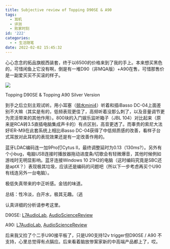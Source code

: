 ```yaml
---
title: Subjective review of Topping D90SE & A90
tags:
  - 耳机
  - 评测
  - 败家时刻
id: '222'
categories:
  - - 生活随笔
date: 2022-02-02 15:45:32
---
```


心心念念的拓品旗舰西装套，终于以6500的价格来到了我的手上。本来想买黑色的，可惜闲鱼上它没有啊，倒是有一堆D90（非MQA版）+A90在售，可惜那售价是一副爱买买不买滚的样子。

![](https://easysvc.xyz/wp-content/uploads/IMG20220119190355-1024x770.jpg)

Topping D90SE & Topping A90 Silver Version

到手之后立刻主观试听。用小耳塞（[弱水mini4](https://easysvc.xyz/archives/39 "弱水mini4")）听着和插iBasso DC-04上面差别不大嘛（其实是有的，低频表现更佳了，高频听着没那么刺了，以及音量调节更为灵活带来的其他作用）。800块的入门娱乐监听箱子（JBL 104）对比起来（原来是RCA转3.5直插电脑集成声卡的）有点区别，高音更透了。而睾贵的索尼大法好IER-M9在此套系统上相比iBasso DC-04获得了中低频质感的改善，看样子台式耳放对此耳机的表现效果还是有一定改善作用的。

蓝牙LDAC编码连一加9Pro打Cytus Ⅱ，最终调整延时为0.13（130ms?）。另外有个小bug，电脑USB连接时播放器拖动进度条/切歌会有轻微爆音，其他时候例如游戏时无明显影响。蓝牙连接Windows 10 21H2的电脑（这时编码究竟是SBC还是aptX？）表现极其垃圾，应该还是编码的问题吧（所以下一步考虑再买个U90有线连另外一台电脑）。

极低失真带来的中正听感。金钱的味道。

总结：性冷淡，白开水，极其无趣。（逃

认真详细的分析请参考这里。

D90SE: [L7AudioLab](https://www.l7audiolab.com/f/topping-d90se-dac-prototype/ "L7AudioLab"), [AudioScienceReview](https://www.audiosciencereview.com/forum/index.php?threads/topping-d90se-review-balanced-dac.24235/ "AudioScienceReview")

A90: [L7AudioLab](https://www.l7audiolab.com/f/measurement-of-topping-a90-headphone-amp/ "L7AudioLab"), [AudioScienceReview](https://www.audiosciencereview.com/forum/index.php?threads/topping-a90-headphone-amplifier-review.13592/ "AudioScienceReview")

后来我又捡了个二手U90接平板了，只是U90支持12v trigger但D90SE / A90 不支持，心里总觉得有点膈应。后来看着脑放惨案家新的中高端产品都上了，哎。